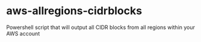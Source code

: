 # aws-allregions-cidrblocks
Powershell script that will output all CIDR blocks from all regions within your AWS account
